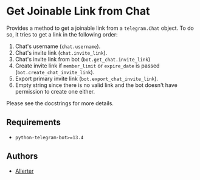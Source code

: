 # Get Joinable Link from Chat

Provides a method to get a joinable link from a `telegram.Chat` object. To do so, it tries
to get a link in the following order:
1. Chat's username (`chat.username`).
2. Chat's invite link (`chat.invite_link`).
3. Chat's invite link from bot (`bot.get_chat.invite_link`)
4. Create invite link if `member_limit` or `expire_date` is passed
   (`bot.create_chat_invite_link`).
5. Export primary invite link (`bot.export_chat_invite_link`).
6. Empty string since there is no valid link and the bot doesn't have permission
   to create one either.

Please see the docstrings for more details.

## Requirements

*   `python-telegram-bot>=13.4`

## Authors

*   [Allerter](https://github.com/allerter)
